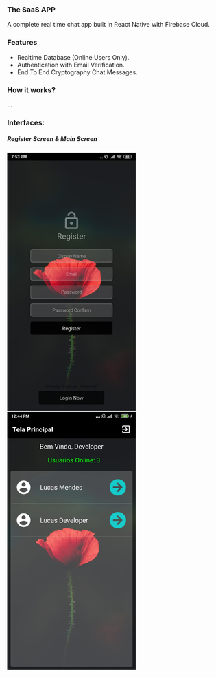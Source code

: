 ### The SaaS APP
A complete real time chat app built in React Native with Firebase Cloud.

### Features
- Realtime Database (Online Users Only).
- Authentication with Email Verification.
- End To End Cryptography Chat Messages.

### How it works?

...


### Interfaces:

##### Register Screen & Main Screen
<img src="examples/ex1.jpg" alt="drawing" width="300"/>
<img src="examples/ex2.jpg" alt="drawing" width="300"/>
